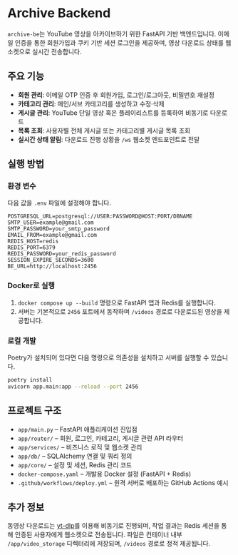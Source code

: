 # Archive Backend

`archive-be`는 YouTube 영상을 아카이브하기 위한 FastAPI 기반 백엔드입니다. 이메일 인증을 통한 회원가입과 쿠키 기반 세션 로그인을 제공하며, 영상 다운로드 상태를 웹소켓으로 실시간 전송합니다.

## 주요 기능

- **회원 관리**: 이메일 OTP 인증 후 회원가입, 로그인/로그아웃, 비밀번호 재설정
- **카테고리 관리**: 메인/서브 카테고리를 생성하고 수정·삭제
- **게시글 관리**: YouTube 단일 영상 혹은 플레이리스트를 등록하여 비동기로 다운로드
- **목록 조회**: 사용자별 전체 게시글 또는 카테고리별 게시글 목록 조회
- **실시간 상태 알림**: 다운로드 진행 상황을 `/ws` 웹소켓 엔드포인트로 전달

## 실행 방법

### 환경 변수

다음 값을 `.env` 파일에 설정해야 합니다.

```
POSTGRESQL_URL=postgresql://USER:PASSWORD@HOST:PORT/DBNAME
SMTP_USER=example@gmail.com
SMTP_PASSWORD=your_smtp_password
EMAIL_FROM=example@gmail.com
REDIS_HOST=redis
REDIS_PORT=6379
REDIS_PASSWORD=your_redis_password
SESSION_EXPIRE_SECONDS=3600
BE_URL=http://localhost:2456
```

### Docker로 실행

1. `docker compose up --build` 명령으로 FastAPI 앱과 Redis를 실행합니다.
2. 서버는 기본적으로 `2456` 포트에서 동작하며 `/videos` 경로로 다운로드된 영상을 제공합니다.

### 로컬 개발

Poetry가 설치되어 있다면 다음 명령으로 의존성을 설치하고 서버를 실행할 수 있습니다.

```bash
poetry install
uvicorn app.main:app --reload --port 2456
```

## 프로젝트 구조

- `app/main.py` – FastAPI 애플리케이션 진입점
- `app/router/` – 회원, 로그인, 카테고리, 게시글 관련 API 라우터
- `app/services/` – 비즈니스 로직 및 웹소켓 관리
- `app/db/` – SQLAlchemy 연결 및 쿼리 정의
- `app/core/` – 설정 및 세션, Redis 관리 코드
- `docker-compose.yaml` – 개발용 Docker 설정 (FastAPI + Redis)
- `.github/workflows/deploy.yml` – 원격 서버로 배포하는 GitHub Actions 예시

## 추가 정보

동영상 다운로드는 [yt-dlp](https://github.com/yt-dlp/yt-dlp)를 이용해 비동기로 진행되며, 작업 결과는 Redis 세션을 통해 인증된 사용자에게 웹소켓으로 전송됩니다. 파일은 컨테이너 내부 `/app/video_storage` 디렉터리에 저장되며, `/videos` 경로로 정적 제공됩니다.

